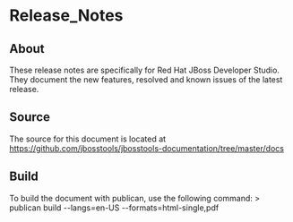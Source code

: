 Release_Notes
==================================================


About
-----
These release notes are specifically for Red Hat JBoss Developer Studio. They document the new features, resolved and known issues of the latest release.


Source
------
The source for this document is located at https://github.com/jbosstools/jbosstools-documentation/tree/master/docs


Build
-----
To build the document with publican, use the following command:
	> publican build --langs=en-US --formats=html-single,pdf
